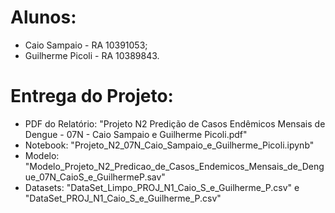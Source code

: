 # Alunos:

* Caio Sampaio - RA 10391053;
* Guilherme Picoli - RA 10389843.

# Entrega do Projeto:

* PDF do Relatório: "Projeto N2 Predição de Casos Endêmicos Mensais de Dengue - 07N - Caio Sampaio e Guilherme Picoli.pdf" 
* Notebook: "Projeto_N2_07N_Caio_Sampaio_e_Guilherme_Picoli.ipynb"
* Modelo: "Modelo_Projeto_N2_Predicao_de_Casos_Endemicos_Mensais_de_Dengue_07N_CaioS_e_GuilhermeP.sav"
* Datasets: "DataSet_Limpo_PROJ_N1_Caio_S_e_Guilherme_P.csv" e "DataSet_PROJ_N1_Caio_S_e_Guilherme_P.csv"
